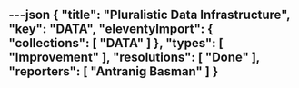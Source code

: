 ---json
{
  "title": "Pluralistic Data Infrastructure",
  "key": "DATA",
  "eleventyImport": {
    "collections": [
      "DATA"
    ]
  },
  "types": [
    "Improvement"
  ],
  "resolutions": [
    "Done"
  ],
  "reporters": [
    "Antranig Basman"
  ]
}
---
        